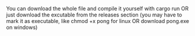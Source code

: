 You can download the whole file and compile it yourself with cargo run OR just download the excutable from the releases section (you may have to mark it as executable, like chmod +x pong for linux OR download pong.exe on windows)
